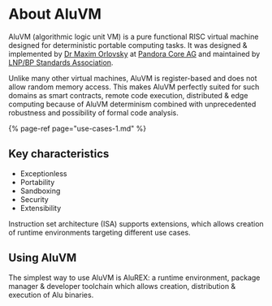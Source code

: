 # About AluVM

AluVM \(algorithmic logic unit VM\) is a pure functional RISC virtual machine designed for deterministic portable computing tasks. It was designed & implemented by [Dr Maxim Orlovsky](https://dr.orlovsky.ch) at [Pandora Core AG](https://pandoracore.com) and maintained by [LNP/BP Standards Association](https://lnp-bp.org). 

Unlike many other virtual machines, AluVM is register-based and does not allow random memory access. This makes AluVM perfectly suited for such domains as smart contracts, remote code execution, distributed & edge computing because of AluVM  determinism  combined with unprecedented robustness and possibility of formal code analysis.

{% page-ref page="use-cases-1.md" %}

## Key characteristics

* Exceptionless
* Portability
* Sandboxing
* Security
* Extensibility

Instruction set architecture \(ISA\) supports extensions, which allows creation of runtime environments targeting different use cases.

## Using AluVM

The simplest way to use AluVM is AluREX: a runtime environment, package manager & developer toolchain which allows creation, distribution & execution of Alu binaries.

